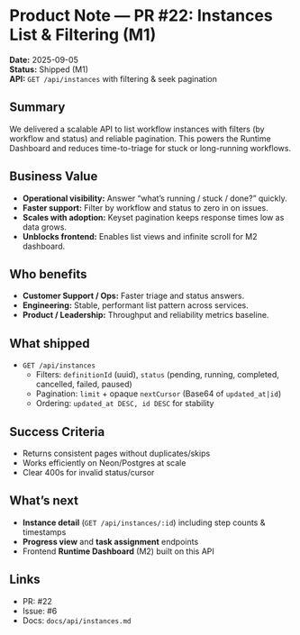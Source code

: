# Product Note — PR #22: Instances List & Filtering (M1)

**Date:** 2025-09-05  
**Status:** Shipped (M1)  
**API:** `GET /api/instances` with filtering & seek pagination

## Summary
We delivered a scalable API to list workflow instances with filters (by workflow and status) and reliable pagination. This powers the Runtime Dashboard and reduces time-to-triage for stuck or long-running workflows.

## Business Value
- **Operational visibility:** Answer “what’s running / stuck / done?” quickly.
- **Faster support:** Filter by workflow and status to zero in on issues.
- **Scales with adoption:** Keyset pagination keeps response times low as data grows.
- **Unblocks frontend:** Enables list views and infinite scroll for M2 dashboard.

## Who benefits
- **Customer Support / Ops:** Faster triage and status answers.
- **Engineering:** Stable, performant list pattern across services.
- **Product / Leadership:** Throughput and reliability metrics baseline.

## What shipped
- `GET /api/instances`
  - Filters: `definitionId` (uuid), `status` (pending, running, completed, cancelled, failed, paused)
  - Pagination: `limit` + opaque `nextCursor` (Base64 of `updated_at|id`)
  - Ordering: `updated_at DESC, id DESC` for stability

## Success Criteria
- Returns consistent pages without duplicates/skips
- Works efficiently on Neon/Postgres at scale
- Clear 400s for invalid status/cursor

## What’s next
- **Instance detail** (`GET /api/instances/:id`) including step counts & timestamps
- **Progress view** and **task assignment** endpoints
- Frontend **Runtime Dashboard** (M2) built on this API

## Links
- PR: #22
- Issue: #6
- Docs: `docs/api/instances.md`
